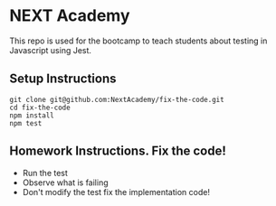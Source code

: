 # NEXT Academy

This repo is used for the bootcamp to teach students about testing in Javascript using Jest.

## Setup Instructions

```
git clone git@github.com:NextAcademy/fix-the-code.git
cd fix-the-code
npm install
npm test
```

## Homework Instructions. Fix the code!
- Run the test
- Observe what is failing
- Don't modify the test fix the implementation code!